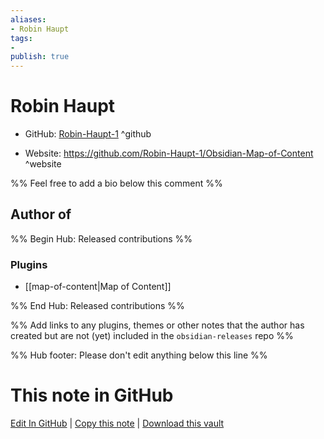 ```yaml
---
aliases:
- Robin Haupt
tags:
- 
publish: true
---
```


# Robin Haupt

- GitHub: [Robin-Haupt-1](https://github.com/Robin-Haupt-1/) ^github
<!-- - Discord: `@` ^discord-->
- Website: <https://github.com/Robin-Haupt-1/Obsidian-Map-of-Content> ^website
<!-- - [[Publish sites|Publish site]]: ^publish-->

%% Feel free to add a bio below this comment %%


## Author of

%% Begin Hub: Released contributions %%
### Plugins
- [[map-of-content|Map of Content]]

%% End Hub: Released contributions %%

%% Add links to any plugins, themes or other notes that the author has created but are not (yet) included in the `obsidian-releases` repo %%

<!--
### Unlisted plugins
-->

<!--
### Others
-->

<!--
## Sponsor this author

- [[GitHub sponsors]]: [Sponsor @Robin-Haupt-1 on GitHub Sponsors](https://github.com/sponsors/Robin-Haupt-1) ^github-sponsor
- [[Buy me a coffee]]: ^buy-me-a-coffee
- [[PayPal]]: ^paypal
- [[Patreon]]: ^patreon

-->

<!--
## Follow this author
-->

<!-- - [[YouTube Channels|On YouTube]]: <https://> ^youtube-->
<!-- - Twitter: <https://> ^twitter-->
<!-- - ... -->

%% Hub footer: Please don't edit anything below this line %%

# This note in GitHub

<span class="git-footer">[Edit In GitHub](https://github.dev/obsidian-community/obsidian-hub/blob/main/01%20-%20Community/People/Robin-Haupt-1.md "git-hub-edit-note") | [Copy this note](https://raw.githubusercontent.com/obsidian-community/obsidian-hub/main/01%20-%20Community/People/Robin-Haupt-1.md "git-hub-copy-note") | [Download this vault](https://github.com/obsidian-community/obsidian-hub/archive/refs/heads/main.zip "git-hub-download-vault") </span>
